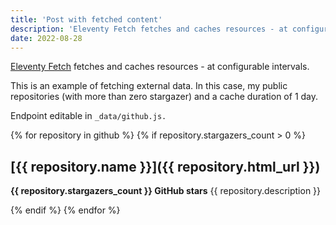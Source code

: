 ```yaml
---
title: 'Post with fetched content'
description: 'Eleventy Fetch fetches and caches resources - at configurable intervals. In this example I am fetching my public repositories with a cache duration of 1 day.'
date: 2022-08-28
---
```


[Eleventy Fetch](https://www.11ty.dev/docs/plugins/fetch/) fetches and caches resources - at configurable intervals.

This is an example of fetching external data.
In this case, my public repositories (with more than zero stargazer) and a cache duration of 1 day.

Endpoint editable in `_data/github.js.`

{% for repository in github  %}
{% if repository.stargazers_count > 0 %}

## [{{ repository.name }}]({{ repository.html_url }})

**{{ repository.stargazers_count }} GitHub stars**
{{ repository.description }}

{% endif %}
{% endfor %}
